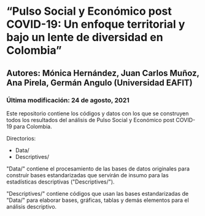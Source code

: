 # “Pulso Social y Económico post COVID-19: Un enfoque territorial y bajo un lente de diversidad en Colombia”
## Autores: Mónica Hernández, Juan Carlos Muñoz, Ana Pirela, Germán Angulo (Universidad EAFIT)
### Última modificación: 24 de agosto, 2021

Este repositorio contiene los códigos y datos con los que se construyen todos los resultados del análisis de Pulso Social y Económico post COVID-19 para Colombia.

Directorios:
  * Data/
  * Descriptives/
  
"Data/" contiene el procesamiento de las bases de datos originales para construir bases estandarizadas que servirán de insumo para las estadísticas descriptivas ("Descriptives/").

"Descriptives/" contiene códigos que usan las bases estandarizadas de "Data/" para elaborar bases, gráficas, tablas y demás elementos para el análisis descriptivo.